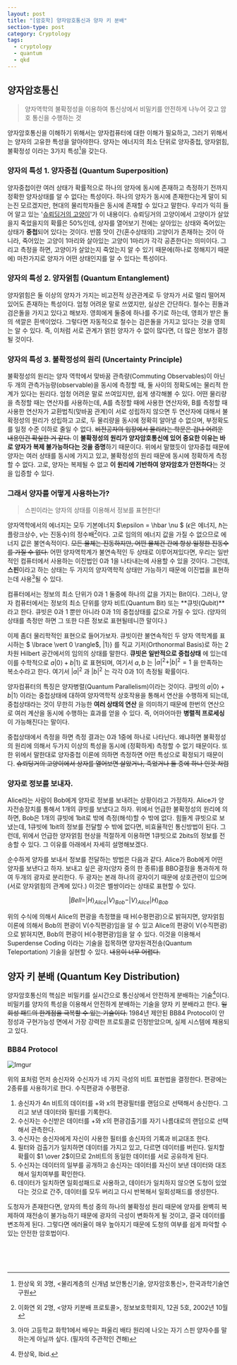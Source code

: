 ```yaml
---
layout: post
title: "[암호학] 양자암호통신과 양자 키 분배"
section-type: post
category: Cryptology
tags:
  - cryptology
  - quantum
  - qkd
---
```


## 양자암호통신

> 양자역학의 불확정성을 이용하여 통신상에서 비밀키를 안전하게 나누어 갖고 암호 통신을 수행하는 것

양자암호통신을 이해하기 위해서는 양자컴퓨터에 대한 이해가 필요하고, 그러기 위해서는 양자의 고유한 특성을 알아야한다. 양자는 에너지의 최소 단위로 양자중첩, 양자얽힘, 불확정성 이라는 3가지 특성[^1]을 갖는다.

### 양자의 특성 1. 양자중첩 (Quantum Superposition)

양자중첩이란 여러 상태가 확률적으로 하나의 양자에 동시에 존재하고 측정하기 전까지 정확한 양자상태를 알 수 없다는 특성이다. 하나의 양자가 동시에 존재한다는게 말이 되는진 모르겠지만, 현대의 물리학자들은 동시에 존재할 수 있다고 말한다. 우리가 익히 들어 알고 있는 '[슈뢰딩거의 고양이](https://namu.wiki/w/%EC%8A%88%EB%A2%B0%EB%94%A9%EA%B1%B0%EC%9D%98%20%EA%B3%A0%EC%96%91%EC%9D%B4#s-3)'가 이 내용이다. 슈뢰딩거의 고양이에서 고양이가 살았을지 죽었을지의 확률은 50%인데, 상자를 열어보기 전에는 살아있는 상태와 죽어있는 상태가 **중첩**되어 있다는 것이다. 반쯤 맛이 간(혼수상태의) 고양이가 존재하는 것이 아니라, 죽어있는 고양이 1마리와 살아있는 고양이 1마리가 각각 공존한다는 의미이다. 그리고 측정을 하면, 고양이가 살았는지 죽었는지 알 수 있기 때문에(하나로 정해지기 때문에) 마찬가지로 양자가 어떤 상태인지를 알 수 있다는 특성이다.

### 양자의 특성 2. 양자얽힘 (Quantum Entanglement)

양자얽힘은 둘 이상의 양자가 가지는 비고전적 상관관계로 두 양자가 서로 멀리 떨어져 있어도 존재하는 특성이다. 엄청 어려운 말로 쓰였지만, 실상은 간단하다. 철수는 흰돌과 검은돌을 가지고 있다고 해보자. 영희에게 둘중에 하나를 주기로 하는데, 영희가 받은 돌의 색깔은 흰색이었다. 그렇다면 자동적으로 철수는 검은돌을 가지고 있다는 것을 영희는 알 수 있다. 즉, 이처럼 서로 관계가 얽힌 양자가 수 없이 많다면, 더 많은 정보가 결정될 것이다.

### 양자의 특성 3. 불확정성의 원리 (Uncertainty Principle)

불확정성의 원리는 양자 역학에서 맞바꿈 관측량(Commuting Observables)이 아닌 두 개의 관측가능량(observable)을 동시에 측정할 때, 둘 사이의 정확도에는 물리적 한계가 있다는 원리다. 엄청 어려운 말로 쓰여있지만, 쉽게 생각해볼 수 있다. 어떤 물리량을 측정할 때는 연산자를 사용하는데, A를 측정할 때에 사용한 연산자와, B를 측정할 때 사용한 연산자가 교환법칙(맞바꿈 관계)이 서로 성립하지 않으면 두 연산자에 대해서 불확정성의 원리가 성립하고 고로, 두 물리량을 동시에 정확히 알아낼 수 없으며, 부정확도를 일정 수준 이하로 줄일 수 없다. ~~비전공자의 입장에서 물리라는 학문은 겁나 어려운 내용인건 확실한 거 같다.~~ 이 **불확정성의 원리가 양자암호통신에 있어 중요한 이유는 바로 양자가 복제 불가능하다는 것을 증명**하기 때문이다. 위에서 말했듯이 양자중첩 때문에 양자는 여러 상태를 동시에 가지고 있고, 불확정성의 원리 때문에 동시에 정확하게 측정할 수 없다. 고로, 양자는 복제될 수 없고 **이 원리에 기반하여 양자암호가 안전하다**는 것을 입증할 수 있다.

### 그래서 양자를 어떻게 사용하는가?

> 스핀이라는 양자의 상태를 이용해서 정보를 표현한다!

양자역학에서의 에너지는 모두 기본에너지 $\epsilon = \hbar \nu $ ($\epsilon$은 에너지, $\hbar$는 플랑크상수, $\nu$는 진동수)의 정수배[^2]이다. 고로 임의의 에너지 값을 가질 수 없으므로 에너지 값은 불연속적이다. ~~모든 물체는 진동하지만, 어떤 물체건 간에 항상 일정한 진동수를 가질 수 없다.~~ 어떤 양자역학계가 불연속적인 두 상태로 이루어져있다면, 우리는 일반적인 컴퓨터에서 사용하는 이진법인 0과 1을 나타내는에 사용할 수 있을 것이다. 그런데, **스핀**이라고 하는 상태는 두 가지의 양자역학적 상태만 가능하기 때문에 이진법을 표현하는데 사용[^3]될 수 있다.

컴퓨터에서는 정보의 최소 단위가 0과 1 둘중에 하나의 값을 가지는 Bit이다. 그러나, 양자 컴퓨터에서는 정보의 최소 단위를 양자 비트(Quantum Bit) 또는 **큐빗(Qubit)**라고 한다. 큐빗은 0과 1 뿐만 아니라 0과 1의 중첩상태를 값으로 가질 수 있다. (양자의  상태를 측정만 하면 그 또한 다른 정보로 표현될테니깐 말이다.)


이제 좀더 물리학적인 표현으로 들어가보자. 큐빗이란 불연속적인 두 양자 역학계를 표시하는 $ \lbrace \vert 0 \rangle$, $\vert 1 \rangle \rbrace$ 를 직교 기저(Orthonormal Basis)로 하는 2차원 Hilbert 공간에서의 임의의 상태를 말한다. **큐빗은 일반적으로 중첩상태** 에 있는데 이를 수학적으로 $a \vert 0 \rangle + b \vert 1 \rangle$ 로 표현되며, 여기서 $a, b$ 는 $\vert a \vert ^2 + \vert b \vert ^2 = 1$ 을 만족하는 복소수라고 한다. 여기서 $\vert a \vert ^2$ 과 $|b|^2$ 는 각각 0과 1이 측정될 확률이다.


양자컴퓨터의 특징은 양자병렬(Quantum Parallelism)이라는 것이다. 큐빗의 $a \vert 0 \rangle + b \vert 1 \rangle$ 이라는 중첩상태에 대하여 양자역학적 상호작용을 통해서 연산을 수행하게 되는데, 중첩상태라는 것이 무한히 가능한 **여러 상태의 연산** 을 의미하기 때문에 한번의 연산으로 여러 계산을 동시에 수행하는 효과를 얻을 수 있다. 즉, 어마어마한 **병렬적 프로세싱** 이 가능해진다는 말이다.


중첩상태에서 측정을 하면 측정 결과는 0과 1중에 하나로 나타난다. 왜냐하면 불확정성의 원리에 의해서 두가지 이상의 특성을 동시에 (정확하게) 측정할 수 없기 때문이다. 또한 위에서 말한대로 양자중첩 이론에 의하면 측정하면 어떤 특성으로 확정되기 때문이다. ~~슈뢰딩거의 고양이에서 상자를 열어보면 살았거나, 죽었거나 둘 중에 하나 인것 처럼~~

### 양자로 정보를 보내자.

Alice라는 사람이 Bob에게 양자로 정보를 보내려는 상황이라고 가정하자. Alice가 양자전송장치를 통해서 1개의 큐빗를 보냈다고 하자. 위에서 언급한 불확정성의 원리에 의하면, Bob은 1개의 큐빗에 1bit로 밖에 측정(해석)할 수 밖에 없다. 힘들게 큐빗으로 보냈는데, 1큐빗에 1bit의 정보를 전달할 수 밖에 없다면, 비효율적인 통신방법이 된다. 그런데, 위에서 언급한 양자얽힘 현상을 적절하게 이용하면 1큐빗으로 2bits의 정보를 전송할 수 있다. 그 이유를 아래에서 자세히 설명해보겠다.

순수하게 양자를 보내서 정보를 전달하는 방법은 다음과 같다. Alice가 Bob에게 어떤 양자를 보낸다고 하자. 보내고 싶은 광자(양자 중의 한 종류)를 BBO결정을 통과하게 하여 두개의 광자로 분리한다. 두 광자는 본래 하나의 광자이기 때문에 상호관련이 있으며(서로 양자얽힘의 관계에 있다.) 이것은 벨쌍이라는 상태로 표현할 수 있다.

$$
|Bell = |H \rangle _{Alice} |V \rangle _{Bob} - |V \rangle _{Alice} |H \rangle _{Bob}
$$

위의 수식에 의해서 Alice의 편광을 측정했을 때 H(수평편광)으로 밝혀지면, 양자얽힘 이론에 의해서 Bob의 편광이 V(수직편광)임을 알 수 있고 Alice의 편광이 V(수직편광)으로 밝혀지면, Bob의 편광이 H(수평편광)임을 알 수 있다. 이것을 이용해서 Superdense Coding 이라는 기술을 접목하면 양자원격전송(Quantum Teleportation) 기술을 실현할 수 있다. ~~내용이 너무 어렵다.~~

## 양자 키 분배 (Quantum Key Distribution)

양자암호통신의 핵심은 비밀키를 실시간으로 통신상에서 안전하게 분배하는 기술[^4]이다. 비밀키를 양자의 특성을 이용해서 안전하게 분배하는 기술을 양자 키 분배라고 한다. ~~일회성 패드의 한계점을 극복할 수 있는 기술이다.~~ 1984년 제안된 BB84 Protocol이 안정성과 구현가능성 면에서 가장 강력한 프로토콜로 인정받았으며, 실제 시스템에 채용되고 있다.

### BB84 Protocol

![Imgur](http://i.imgur.com/WNqVzNQ.png)

위의 표처럼 먼저 송신자와 수신자가 네 가지 극성의 비트 표현법을 결정한다. 편광에는 2종류를 사용하기로 한다. 수직편광과 수평편광.
1. 송신자가 4n 비트의 데이터를 +와 x의 편광필터를 랜덤으로 선택해서 송신한다. 그리고 보낸 데이터와 필터를 기록한다.
2. 수신자는 수신받은 데이터를 +와 x의 편광검출기를 자기 나름대로의 랜덤으로 선택해서 관측한다.
3. 수신자는 송신자에게 자신이 사용한 필터를 송신자의 기록과 비교대조 한다.
4. 필터와 검출기가 일치하면 데이터를 가지고 있고, 다르면 데이터를 버린다. 일치할 확률이 $1 \over 2$이므로 2n비트의 동일한 데이터를 서로 공유하게 된다.
5. 수신자는 데이터의 일부를 공개하고 송신자는 데이터를 자신이 보낸 데이터와 대조해서 일치여부를 확인한다.
6. 데이터가 일치하면 일회성패드로 사용하고, 데이터가 일치하지 않으면 도청이 있었다는 것으로 간주, 데이터를 모두 버리고 다시 반복해서 일회성패드를 생성한다.

도청자가 존재한다면, 양자의 특성 중의 하나의 불확정성 원리 때문에 양자를 완벽히 복제하여 재전송이 불가능하기 때문에 광자의 극성이 변화하게 될 것이고, 결국 데이터를 변조하게 된다. 그렇다면 에러율이 매우 높아지기 때문에 도청의 여부를 쉽게 파악할 수 있는 안전한 암호법이다.

<br /><br /><br />
[^1]: 한상욱 외 3명, <물리계층의 신개념 보안통신기술, 양자암호통신>, 한국과학기술연구원

[^2]: 이화연 외 2명, <양자 키분배 프로토콜>, 정보보호학회지, 12권 5호, 2002년 10월

[^3]: 아마 고등학교 화학1에서 배우는 파울리 배타 원리에 나오는 자기 스핀 양자수를 말하는게 아닐까 싶다. (필자의 주관적인 견해)

[^4]: 한상욱, Ibid.
